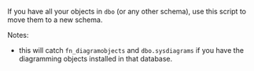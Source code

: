 <!--{PublishedOn:"27-May-2015",Title:"Move all SQL Server tables and stored procedures to a new schema",Intro:"Use this script to move all your objects to a new schema in your SQL Server database.",Tags:["sql-server","sql","tsql"]} -->

If you have all your objects in `dbo` (or any other schema), use this script to move them to a new schema.

<script src="https://gist.github.com/philoushka/b4a02e0a2c34e0e0c37d.js"></script>

Notes:

- this will catch `fn_diagramobjects` and `dbo.sysdiagrams` if you have the diagramming objects installed in that database.
